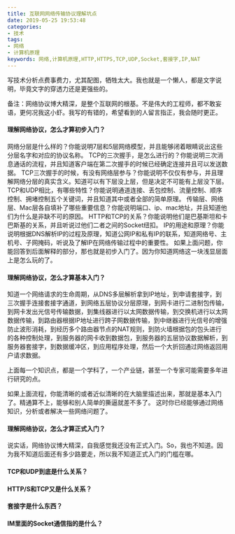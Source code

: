 ```yaml
---
title: 互联网网络传输协议理解坑点
date: 2019-05-25 19:53:48
categories:
- 技术
tags:
- 网络
- 计算机原理
keywords: 网络,计算机原理,HTTP,HTTPS,TCP,UDP,Socket,套接字,IP,NAT
---
```


写技术分析点费事费力，尤其配图，牺牲太大。我也就是一个懒人，都是文字说明，毕竟文字的穿透力还是更强些的。

备注：网络协议博大精深，是整个互联网的根基。不是伟大的工程师，都不敢妄语，更何况我这小虾。我写的有错的，希望看到的人留言指正，我会随时更正。

#### 理解网络协议，怎么才算初步入门？

网络分层是什么样的？你能说明7层和5层网络模型，并且能够闭着眼睛说出这些分层名字和对应的协议名称。
TCP的三次握手，是怎么进行的？你能说明三次消息通话的流程，并且知道客户端在第二次握手的时候已经确定连接并且可以发送数据。
TCP三次握手的时候，有没有网络层参与？你能说明不仅仅有参与，并且理解网络分层的真实含义。知道可以有下层没上层，但是决定不可能有上层没下层。
TCP和UDP相比，有哪些特性？你能说明通道连接、丢包控制、流量控制、顺序控制、拥堵控制五个关键词，并且知道其中或者全部的简单原理。
传输层、网络层、Mac层各自填补了哪些重要信息？你能说明端口、ip、mac地址，并且知道他们为什么是非缺不可的原因。
HTTP和TCP的关系？你能说明他们是巴基斯坦和卡巴斯基的关系，并且听说过他们二者之间的Socket纽扣。
IP的用途和原理？你能说明根据DNS解析IP的过程及原理，知道公网IP和私有IP的联系，知道网络号、主机号、子网掩码，听说及了解IP在网络传输过程中的重要性。
如果上面问题，你能回答到后面解释的部分，那也就是初步入门了。因为你知道网络这一块浅显层面上是怎么玩的了。

<!-- more -->
#### 理解网络协议，怎么才算基本入门？

知道一个网络请求的生命周期，从DNS多层解析拿到IP地址，到申请套接字，到三次握手连接套接字通道，到网络五层协议分层原理，到网卡进行二进制包传输，到网卡发出光信号传输数据，到集线器进行以太网数据传输，到交换机进行以太网数据传输，到路由器根据IP地址进行跨子网数据传输，到中继器进行光信号的增强防止波形消耗，到经历多个路由器节点的NAT规则，到防火墙根据包的包头进行的各种控制处理，到服务器的网卡收到数据包，到服务器的五层协议数据解析，到服务器套接字，到数据缓冲区，到应用程序处理，然后一个大折回通过网络返回用户请求数据。

上面每一个知识点，都是一个学科了，一个产业链，甚至一个专家可能需要多年进行研究的点。

如果上面流程，你能清晰的或者近似清晰的在大脑里描述出来，那就是基本入门了。精通算不上，能够和别人简单的撕逼就差不多了。
这时你已经能够通过网络知识，分析或者解决一些网络问题了。

#### 理解网络协议，怎么才算正式入门？

说实话，网络协议博大精深，自我感觉我还没有正式入门。So，我也不知道。因为我不知道后面还有多少路要走，所以我不知道正式入门的门槛在哪。

#### TCP和UDP到底是什么关系？



#### HTTP/S和TCP又是什么关系？


#### 套接字是什么东西？




#### IM里面的Socket通信指的是什么？